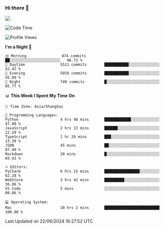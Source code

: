 ### Hi there 👋

<!--
**JJAYCHEN1e/jjaychen1e** is a ✨ _special_ ✨ repository because its `README.md` (this file) appears on your GitHub profile.

Here are some ideas to get you started:

- 🔭 I’m currently working on ...
- 🌱 I’m currently learning ...
- 👯 I’m looking to collaborate on ...
- 🤔 I’m looking for help with ...
- 💬 Ask me about ...
- 📫 How to reach me: ...
- 😄 Pronouns: ...
- ⚡ Fun fact: ...
-->

[![](https://github-readme-stats.vercel.app/api?username=jjaychen1e&show_icons=true)](https://github.com/jjaychen1e/github-readme-stats?count_private=true)

<!--START_SECTION:waka-->
![Code Time](http://img.shields.io/badge/Code%20Time-1%2C226%20hrs%2057%20mins-blue)

![Profile Views](http://img.shields.io/badge/Profile%20Views-0-blue)

**I'm a Night 🦉** 

```text
🌞 Morning                874 commits         ██░░░░░░░░░░░░░░░░░░░░░░░   06.73 % 
🌆 Daytime                5511 commits        ███████████░░░░░░░░░░░░░░   42.42 % 
🌃 Evening                5858 commits        ███████████░░░░░░░░░░░░░░   45.09 % 
🌙 Night                  749 commits         █░░░░░░░░░░░░░░░░░░░░░░░░   05.77 % 
```


📊 **This Week I Spent My Time On** 

```text
🕑︎ Time Zone: Asia/Shanghai

💬 Programming Languages: 
Python                   4 hrs 48 mins       ████████████░░░░░░░░░░░░░   47.88 % 
JavaScript               2 hrs 13 mins       ██████░░░░░░░░░░░░░░░░░░░   22.20 % 
TypeScript               1 hr 20 mins        ███░░░░░░░░░░░░░░░░░░░░░░   13.39 % 
JSON                     45 mins             ██░░░░░░░░░░░░░░░░░░░░░░░   07.49 % 
Markdown                 20 mins             █░░░░░░░░░░░░░░░░░░░░░░░░   03.43 % 

🔥 Editors: 
PyCharm                  6 hrs 15 mins       ████████████████░░░░░░░░░   62.28 % 
WebStorm                 3 hrs 42 mins       █████████░░░░░░░░░░░░░░░░   36.86 % 
VS Code                  5 mins              ░░░░░░░░░░░░░░░░░░░░░░░░░   00.86 % 

💻 Operating System: 
Mac                      10 hrs 2 mins       █████████████████████████   100.00 % 
```


 Last Updated on 22/06/2024 16:27:52 UTC
<!--END_SECTION:waka-->

